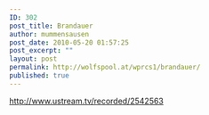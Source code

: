 ```yaml
---
ID: 302
post_title: Brandauer
author: mummensausen
post_date: 2010-05-20 01:57:25
post_excerpt: ""
layout: post
permalink: http://wolfspool.at/wprcs1/brandauer/
published: true
---
```

﻿http://www.ustream.tv/recorded/2542563